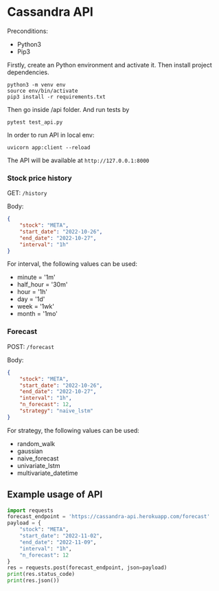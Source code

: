 # Cassandra API

  Preconditions:
* Python3
* Pip3

Firstly, create an Python environment and activate it. Then install project dependencies.

```
python3 -m venv env
source env/bin/activate
pip3 install -r requirements.txt
```

Then go inside /api folder. And run tests by 
```
pytest test_api.py
```

In order to run API in local env:
```
uvicorn app:client --reload
```

The API will be available at `http://127.0.0.1:8000`

### Stock price history

GET: `/history`

Body: 
```json
{
    "stock": "META",
    "start_date": "2022-10-26",
    "end_date": "2022-10-27",
    "interval": "1h"
}
```

For interval, the following values can be used:
* minute = '1m'
* half_hour = '30m'
* hour = '1h'
* day = '1d'
* week = '1wk'
* month = '1mo'

### Forecast

POST: `/forecast`

Body: 
```json
{
    "stock": "META",
    "start_date": "2022-10-26",
    "end_date": "2022-10-27",
    "interval": "1h",
    "n_forecast": 12,
    "strategy": "naive_lstm"
}
```
For strategy, the following values can be used:
* random_walk
* gaussian
* naive_forecast
* univariate_lstm
* multivariate_datetime

## Example usage of API
```py
import requests
forecast_endpoint = 'https://cassandra-api.herokuapp.com/forecast'
payload = {
    "stock": "META",
    "start_date": "2022-11-02",
    "end_date": "2022-11-09",
    "interval": "1h",
    "n_forecast": 12
}
res = requests.post(forecast_endpoint, json=payload)
print(res.status_code)
print(res.json())
```
